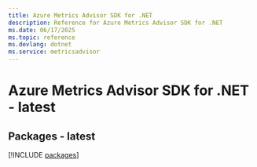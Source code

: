 ```yaml
---
title: Azure Metrics Advisor SDK for .NET
description: Reference for Azure Metrics Advisor SDK for .NET
ms.date: 06/17/2025
ms.topic: reference
ms.devlang: dotnet
ms.service: metricsadvisor
---
```

# Azure Metrics Advisor SDK for .NET - latest
## Packages - latest
[!INCLUDE [packages](metrics-advisor-index.md)]